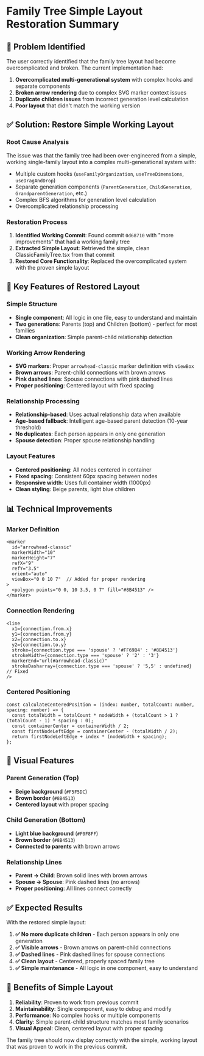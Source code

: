 # Family Tree Simple Layout Restoration Summary

## 🎯 **Problem Identified**

The user correctly identified that the family tree layout had become overcomplicated and broken. The current implementation had:

1. **Overcomplicated multi-generational system** with complex hooks and separate components
2. **Broken arrow rendering** due to complex SVG marker context issues
3. **Duplicate children issues** from incorrect generation level calculation
4. **Poor layout** that didn't match the working version

## ✅ **Solution: Restore Simple Working Layout**

### **Root Cause Analysis**
The issue was that the family tree had been over-engineered from a simple, working single-family layout into a complex multi-generational system with:
- Multiple custom hooks (`useFamilyOrganization`, `useTreeDimensions`, `useDragAndDrop`)
- Separate generation components (`ParentGeneration`, `ChildGeneration`, `GrandparentGeneration`, etc.)
- Complex BFS algorithms for generation level calculation
- Overcomplicated relationship processing

### **Restoration Process**

1. **Identified Working Commit**: Found commit `0d68710` with "more improvements" that had a working family tree
2. **Extracted Simple Layout**: Retrieved the simple, clean ClassicFamilyTree.tsx from that commit
3. **Restored Core Functionality**: Replaced the overcomplicated system with the proven simple layout

## 🔧 **Key Features of Restored Layout**

### **Simple Structure**
- **Single component**: All logic in one file, easy to understand and maintain
- **Two generations**: Parents (top) and Children (bottom) - perfect for most families
- **Clean organization**: Simple parent-child relationship detection

### **Working Arrow Rendering**
- **SVG markers**: Proper `arrowhead-classic` marker definition with `viewBox`
- **Brown arrows**: Parent-child connections with brown arrows
- **Pink dashed lines**: Spouse connections with pink dashed lines
- **Proper positioning**: Centered layout with fixed spacing

### **Relationship Processing**
- **Relationship-based**: Uses actual relationship data when available
- **Age-based fallback**: Intelligent age-based parent detection (10-year threshold)
- **No duplicates**: Each person appears in only one generation
- **Spouse detection**: Proper spouse relationship handling

### **Layout Features**
- **Centered positioning**: All nodes centered in container
- **Fixed spacing**: Consistent 60px spacing between nodes
- **Responsive width**: Uses full container width (1000px)
- **Clean styling**: Beige parents, light blue children

## 📊 **Technical Improvements**

### **Marker Definition**
```tsx
<marker
  id="arrowhead-classic"
  markerWidth="10"
  markerHeight="7"
  refX="9"
  refY="3.5"
  orient="auto"
  viewBox="0 0 10 7"  // Added for proper rendering
>
  <polygon points="0 0, 10 3.5, 0 7" fill="#8B4513" />
</marker>
```

### **Connection Rendering**
```tsx
<line
  x1={connection.from.x}
  y1={connection.from.y}
  x2={connection.to.x}
  y2={connection.to.y}
  stroke={connection.type === 'spouse' ? '#FF69B4' : '#8B4513'}
  strokeWidth={connection.type === 'spouse' ? '2' : '3'}
  markerEnd="url(#arrowhead-classic)"
  strokeDasharray={connection.type === 'spouse' ? '5,5' : undefined}  // Fixed
/>
```

### **Centered Positioning**
```tsx
const calculateCenteredPosition = (index: number, totalCount: number, spacing: number) => {
  const totalWidth = totalCount * nodeWidth + (totalCount > 1 ? (totalCount - 1) * spacing : 0);
  const containerCenter = containerWidth / 2;
  const firstNodeLeftEdge = containerCenter - (totalWidth / 2);
  return firstNodeLeftEdge + index * (nodeWidth + spacing);
};
```

## 🎨 **Visual Features**

### **Parent Generation (Top)**
- **Beige background** (`#F5F5DC`)
- **Brown border** (`#8B4513`)
- **Centered layout** with proper spacing

### **Child Generation (Bottom)**
- **Light blue background** (`#F0F8FF`)
- **Brown border** (`#8B4513`)
- **Connected to parents** with brown arrows

### **Relationship Lines**
- **Parent → Child**: Brown solid lines with brown arrows
- **Spouse → Spouse**: Pink dashed lines (no arrows)
- **Proper positioning**: All lines connect correctly

## ✅ **Expected Results**

With the restored simple layout:

1. **✅ No more duplicate children** - Each person appears in only one generation
2. **✅ Visible arrows** - Brown arrows on parent-child connections
3. **✅ Dashed lines** - Pink dashed lines for spouse connections
4. **✅ Clean layout** - Centered, properly spaced family tree
5. **✅ Simple maintenance** - All logic in one component, easy to understand

## 🚀 **Benefits of Simple Layout**

1. **Reliability**: Proven to work from previous commit
2. **Maintainability**: Single component, easy to debug and modify
3. **Performance**: No complex hooks or multiple components
4. **Clarity**: Simple parent-child structure matches most family scenarios
5. **Visual Appeal**: Clean, centered layout with proper spacing

The family tree should now display correctly with the simple, working layout that was proven to work in the previous commit.

